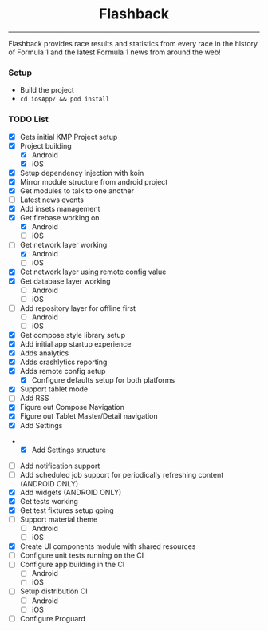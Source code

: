 <h1 align="center">Flashback</h1>

---

Flashback provides race results and statistics from every race in the history of Formula 1 and the latest Formula 1 news from around the web!

### Setup

- Build the project
- `cd iosApp/ && pod install`

### TODO List

- [x] Gets initial KMP Project setup
- [x] Project building
  - [x] Android
  - [x] iOS
- [x] Setup dependency injection with koin
- [x] Mirror module structure from android project
- [x] Get modules to talk to one another
- [ ] Latest news events
- [x] Add insets management
- [x] Get firebase working on 
  - [x] Android
  - [ ] iOS
- [ ] Get network layer working
  - [x] Android
  - [ ] iOS
- [x] Get network layer using remote config value
- [x] Get database layer working
  - [ ] Android
  - [ ] iOS
- [ ] Add repository layer for offline first
  - [ ] Android
  - [ ] iOS
- [x] Get compose style library setup
- [x] Add initial app startup experience
- [x] Adds analytics
- [x] Adds crashlytics reporting
- [x] Adds remote config setup
  - [x] Configure defaults setup for both platforms
- [x] Support tablet mode
- [ ] Add RSS
- [x] Figure out Compose Navigation 
- [x] Figure out Tablet Master/Detail navigation
- [x] Add Settings
- - [x] Add Settings structure
- [ ] Add notification support
- [ ] Add scheduled job support for periodically refreshing content (ANDROID ONLY)
- [x] Add widgets (ANDROID ONLY)
- [x] Get tests working 
- [x] Get test fixtures setup going
- [ ] Support material theme
  - [ ] Android
  - [ ] iOS
- [x] Create UI components module with shared resources
- [ ] Configure unit tests running on the CI
- [ ] Configure app building in the CI
  - [ ] Android
  - [ ] iOS
- [ ] Setup distribution CI
  - [ ] Android
  - [ ] iOS
- [ ] Configure Proguard